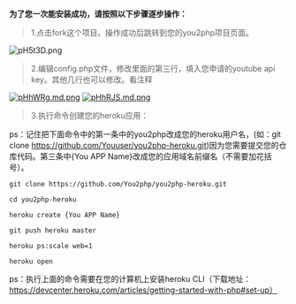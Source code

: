 **为了您一次能安装成功，请按照以下步骤逐步操作：**
> 1.点击fork这个项目。操作成功后跳转到您的you2php项目页面。

![pH5t3D.png](https://s1.ax1x.com/2018/01/25/pH5t3D.png)

> 2.编辑config.php文件，修改里面的第三行，填入您申请的youtube api key。其他几行也可以修改。看注释

[![pHhWRg.md.png](https://s1.ax1x.com/2018/01/25/pHhWRg.md.png)](https://imgchr.com/i/pHhWRg)
[![pHhRJS.md.png](https://s1.ax1x.com/2018/01/25/pHhRJS.md.png)](https://imgchr.com/i/pHhRJS)

> 3.执行命令创建您的heroku应用：

ps：记住把下面命令中的第一条中的you2php改成您的heroku用户名，(如：git clone https://github.com/Youuser/you2php-heroku.git)因为您需要提交您的仓库代码。第三条中{You APP Name}改成您的应用域名前缀名（不需要加花括号）。


```
git clone https://github.com/You2php/you2php-heroku.git

cd you2php-heroku

heroku create {You APP Name}

git push heroku master

heroku ps:scale web=1

heroku open
```


ps：执行上面的命令需要在您的计算机上安装heroku CLI（下载地址：https://devcenter.heroku.com/articles/getting-started-with-php#set-up）


